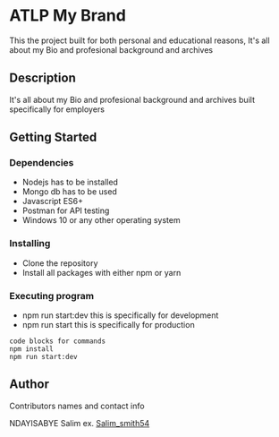 # ATLP My Brand

This the project built for both personal and educational reasons, It's all about my Bio and profesional background and archives

## Description

It's all about my Bio and profesional background and archives built specifically for employers

## Getting Started

### Dependencies

* Nodejs has to be installed
* Mongo db has to be used
* Javascript ES6+
* Postman for API testing
* Windows 10 or any other operating system

### Installing

* Clone the repository
* Install all packages with either npm or yarn

### Executing program

* npm run start:dev   this is specifically for development
* npm run start       this is specifically for production
```
code blocks for commands
npm install
npm run start:dev
```



## Author

Contributors names and contact info

NDAYISABYE Salim 
ex. [Salim_smith54](https://twitter.com/Salim_Smith54)

